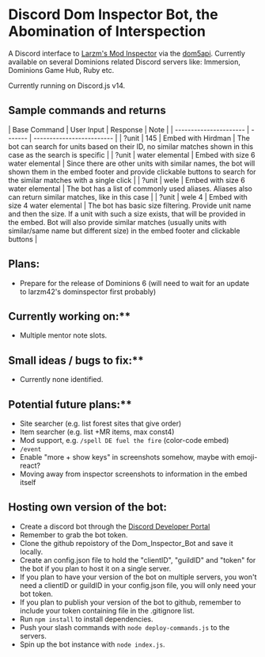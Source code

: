 # Discord Dom Inspector Bot, the Abomination of Interspection

A Discord interface to [Larzm's Mod Inspector](https://larzm42.github.io/dom5inspector/) via the [dom5api](https://github.com/gtim/dom5api). Currently available on several Dominions related Discord servers like: Immersion, Dominions Game Hub, Ruby etc.

Currently running on Discord.js v14.

## Sample commands and returns

| Base Command | User Input | Response | Note |
| ---------------------- | ------- | ------------------------- |
| ?unit | 145 | Embed with Hirdman | The bot can search for units based on their ID, no similar matches shown in this case as the search is specific |
| ?unit | water elemental | Embed with size 6 water elemental | Since there are other units with similar names, the bot will shown them in the embed footer and provide clickable buttons to search for the similar matches with a single click |
| ?unit | wele | Embed with size 6 water elemental | The bot has a list of commonly used aliases. Aliases also can return similar matches, like in this case |
| ?unit | wele 4 | Embed with size 4 water elemental | The bot has basic size filtering. Provide unit name and then the size. If a unit with such a size exists, that will be provided in the embed. Bot will also provide similar matches (usually units with similar/same name but different size) in the embed footer and clickable buttons |

## Plans:
- Prepare for the release of Dominions 6 (will need to wait for an update to larzm42's dominspector first probably)

## Currently working on:**
- Multiple mentor note slots.

## Small ideas / bugs to fix:**
* Currently none identified.

## Potential future plans:**
* Site searcher (e.g. list forest sites that give order)
* Item searcher (e.g. list +MR items, max const4)
* Mod support, e.g. `/spell DE fuel the fire` (color-code embed)
* `/event`
* Enable "more + show keys" in screenshots somehow, maybe with emoji-react?
* Moving away from inspector screenshots to information in the embed itself

## Hosting own version of the bot:
* Create a discord bot through the [Discord Developer Portal](https://discord.com/developers/docs/intro)
* Remember to grab the bot token.
* Clone the github repoistory of the Dom_Inspector_Bot and save it locally.
* Create an config.json file to hold the "clientID", "guildID" and "token" for the bot if you plan to host it on a single server. 
* If you plan to have your version of the bot on multiple servers, you won't need a clientID or guildID in your config.json file, you will only need your bot token.
* If you plan to publish your version of the bot to github, remember to include your token containing file in the .gitignore list.
* Run `npm install` to install dependencies.
* Push your slash commands with `node deploy-commands.js` to the servers.
* Spin up the bot instance with `node index.js`.
